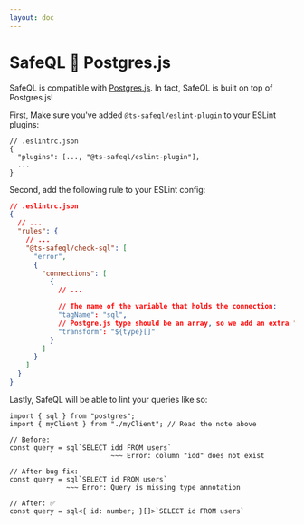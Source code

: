 ```yaml
---
layout: doc
---
```


# SafeQL :handshake: Postgres.js

SafeQL is compatible with [Postgres.js](https://github.com/porsager/postgres). In fact, SafeQL is built on top of Postgres.js!

First, Make sure you've added `@ts-safeql/eslint-plugin` to your ESLint plugins:

```json{3}
// .eslintrc.json
{
  "plugins": [..., "@ts-safeql/eslint-plugin"],
  ...
}
```

Second, add the following rule to your ESLint config:

```json
// .eslintrc.json
{
  // ...
  "rules": {
    // ...
    "@ts-safeql/check-sql": [
      "error",
      {
        "connections": [
          {
            // ...

            // The name of the variable that holds the connection:
            "tagName": "sql",
            // Postgre.js type should be an array, so we add an extra "[]" after the generated type:
            "transform": "${type}[]"
          }
        ]
      }
    ]
  }
}
```

Lastly, SafeQL will be able to lint your queries like so:

<div class="error">

```typescript{6,10}
import { sql } from "postgres";
import { myClient } from "./myClient"; // Read the note above

// Before:
const query = sql`SELECT idd FROM users`
                         ~~~ Error: column "idd" does not exist

// After bug fix:
const query = sql`SELECT id FROM users`
              ~~~ Error: Query is missing type annotation

// After: ✅
const query = sql<{ id: number; }[]>`SELECT id FROM users`
```

</div>
